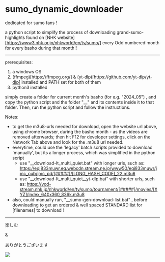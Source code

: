 # sumo_dynamic_downloader



dedicated for sumo fans !

a python script to simplify the process of downloading grand-sumo-highlights found on [NHK website][https://www3.nhk.or.jp/nhkworld/en/tv/sumo/] every Odd numbered month for every basho during that month !


- - - - - - - - - - -

prerequisites:  
  1. a windows OS
  2. (ffmpeg)[https://ffmpeg.org/] & (yt-dlp)[https://github.com/yt-dlp/yt-dlp] installed and PATH set for both of them
  3. python3 installed


simply create a folder for current month's basho (for e.g. "2024_05") , and copy the python script and the folder "__" and its contents inside it to that folder.
Then, run the python script and follow the instructions.


Notes:
  + to get the m3u8-urls needed for download, open the website url above, using chrome browser, during the basho month - as the videos are removed afterwards; then hit F12 for developer settings, click on the Network Tab above and look for the .m3u8 url needed.
  + everytime, could use the 'legacy' batch scripts provided to download 'manually', but its a longer process, which was simplified in the python script
      - use "__download-It_multi_quiet.bat" with longer urls, such as: https://eqj833muwr.eq.webcdn.stream.ne.jp/www50/eqj833muwr/jmc_pub/jmc_pd/[#####]/[LONG_HASH_CODE]_22.m3u8
      - use "__download-It_multi_quiet__yt-dlp.bat" with shorter urls, such as:  https://vod-stream.nhk.jp/nhkworld/en/tv/sumo/tournament/[#####]/movies/[XYZ]/index_640x360_836k.m3u8
  + also, could manually run, "__sumo-gen-download-list.bat" , before downloading to get an ordered & well spaced STANDARD list for [filenames] to download !


- - - - - - - - - - -

<p align="center">


楽しむ

&

ありがとうございます


<img src="https://www3.nhk.or.jp/nhkworld/en/tv/sumo/assets/images/logo.png">

</p>

